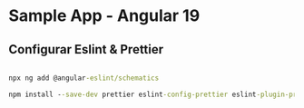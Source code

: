 # Sample App - Angular 19

## Configurar Eslint & Prettier

```cmd

npx ng add @angular-eslint/schematics

npm install --save-dev prettier eslint-config-prettier eslint-plugin-prettier

```
